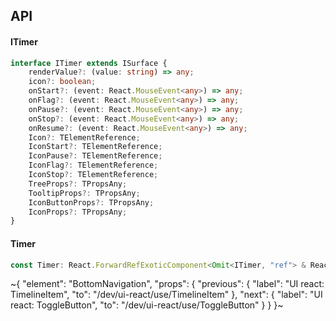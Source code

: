 

## API

#### ITimer

```ts
interface ITimer extends ISurface {
    renderValue?: (value: string) => any;
    icon?: boolean;
    onStart?: (event: React.MouseEvent<any>) => any;
    onFlag?: (event: React.MouseEvent<any>) => any;
    onPause?: (event: React.MouseEvent<any>) => any;
    onStop?: (event: React.MouseEvent<any>) => any;
    onResume?: (event: React.MouseEvent<any>) => any;
    Icon?: TElementReference;
    IconStart?: TElementReference;
    IconPause?: TElementReference;
    IconFlag?: TElementReference;
    IconStop?: TElementReference;
    TreeProps?: TPropsAny;
    TooltipProps?: TPropsAny;
    IconButtonProps?: TPropsAny;
    IconProps?: TPropsAny;
}
```

#### Timer

```ts
const Timer: React.ForwardRefExoticComponent<Omit<ITimer, "ref"> & React.RefAttributes<unknown>>;
```


~{
  "element": "BottomNavigation",
  "props": {
    "previous": {
      "label": "UI react: TimelineItem",
      "to": "/dev/ui-react/use/TimelineItem"
    },
    "next": {
      "label": "UI react: ToggleButton",
      "to": "/dev/ui-react/use/ToggleButton"
    }
  }
}~
